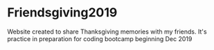 # Friendsgiving2019
Website created to share Thanksgiving memories with my friends.  It's practice in preparation for coding bootcamp beginning Dec 2019
